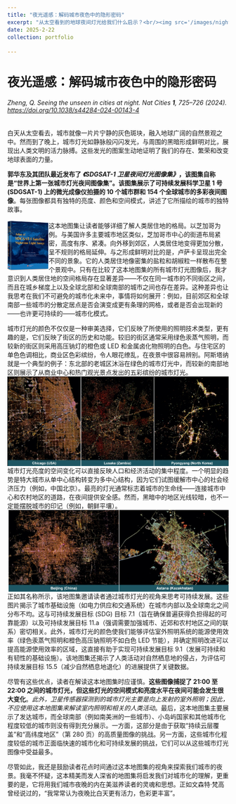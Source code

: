 ```yaml
---
title: "夜光遥感：解码城市夜色中的隐形密码"
excerpt: "从太空看到的地球夜间灯光给我们什么启示？<br/><img src='/images/night3.png'>"
date: 2025-2-22
collection: portfolio

---
```

# 夜光遥感：解码城市夜色中的隐形密码
###### Zheng, Q. Seeing the unseen in cities at night. *Nat Cities* **1**, 725–726 (2024). https://doi.org/10.1038/s44284-024-00143-4

白天从太空看去，城市就像一片片宁静的灰色斑块，融入地球广阔的自然景观之中。然而到了晚上，城市灯光如静脉般闪闪发光，与周围的黑暗形成鲜明对比，展现出人类文明的活力脉搏。这些发光的图案生动地证明了我们的存在、繁荣和改变地球表面的力量。

**郭华东及其团队最近发布了 *《SDGSAT-1 卫星夜间灯光图像集》*，该图集自称是“世界上第一张城市灯光夜间图像集”。该图集展示了可持续发展科学卫星 1 号 (SDGSAT-1) 上的微光成像仪拍摄的 10 个城市群和 154 个全球城市的多彩夜间图像**。每张图像都具有独特的亮度、颜色和空间模式，讲述了它所描绘的城市的独特故事。<br/>
<br/><img align=left src='/images/night1.png'>
这本地图集让读者能够详细了解人类居住地的格局。以芝加哥为例。与美国许多主要城市地区类似，芝加哥市中心的街道布局紧密，高度有序、紧凑。向外移到郊区，人类居住地变得更加分散，呈不规则的格局延伸。与之形成鲜明对比的是，卢萨卡呈现出完全不同的景象。它的人类居住地像密集的盐粒和胡椒粒一样散布在整个景观中。只有在比较了这本地图集的所有城市灯光图像后，我才意识到人类居住地的空间格局存在显著差异——不仅在同一城市的不同街区之间，而且在城乡梯度上以及全球北部和全球南部的城市之间也存在差异。这种差异也让我思考在我们不可避免的城市化未来中，事情将如何展开：例如，目前郊区和全球南部一些城市的分散定居点是否会演变成更有条理的网格，或者是否会出现新的——也许更可持续的——城市化模式。

城市灯光的颜色不仅仅是一种审美选择，它们反映了所使用的照明技术类型，更有趣的是，它们反映了街区的历史和功能。较旧的街区通常采用绿色汞蒸气照明，而较新的街区则采用高压钠灯的橙色或 LED 和金属卤化物照明的白色。与住宅区的单色色调相比，商业区色彩缤纷，令人眼花缭乱，在夜景中很容易辨别。阿斯塔纳就是一个典型的例子：东北部的老城区沐浴在绿色的城市灯光中，而较新的南部地区则展示了从商业中心和热门观光景点发出的五彩缤纷的城市灯光。<br/><img align=left src='/images/night2.jpeg'>

城市灯光亮度的空间变化可以直接反映人口和经济活动的集中程度。一个明显的趋势是特大城市从单中心结构转变为多中心结构，因为它们试图缓解市中心的社会经济压力（例如，中国北京）。最亮的灯光通常标志着城市的生命线——连接城市中心和农村地区的道路，在夜间提供安全感。然而，黑暗中的地区光线较暗，也不一定能摆脱城市的印记（例如，朝鲜平壤）。
<br/><img align=left src='/images/night3.jpeg'>
正如其名称所示，该地图集邀请读者通过城市灯光的视角来思考可持续发展。这些图片揭示了城市基础设施（如电力供应和交通系统）在城市内部以及全球南北之间分布不均。这与可持续发展目标 (SDG) 目标 7.1（旨在确保普遍获得负担得起的可靠能源）以及可持续发展目标 11.a（强调需要加强城市、近郊和农村地区之间的联系）密切相关。此外，城市灯光的颜色使我们能够评估室外照明系统的能源使用效率（绿色汞蒸气照明和橙色高压钠照明不如白色 LED 节能），并确定照明改进可以提高能源使用效率的区域，这直接有助于实现可持续发展目标 9.1（发展可持续和有韧性的基础设施）。该地图集还揭示了人类活动对自然栖息地的侵占，为评估可持续发展目标 15.5（减少自然栖息地退化）的进展提供了关键数据。

尽管有这些优点，读者在解读这本地图集时应谨慎。**这些图像捕捉了 21:00 至 22:00 之间的城市灯光，但这些灯光的空间模式和亮度水平在夜间可能会发生很大变化**。*此外，卫星传感器探测到的城市灯光主要是向上发射的室外照明；因此，不应使用这本地图集来解读室内照明和相关的人类活动*。最后，这本地图集主要展示了发达城市，而全球南部（例如南美洲的一些城市）、小岛屿国家和其他城市化程度较低的城市则没有得到充分展示。一方面，这部分是由于获取“持续云层覆盖”和“高纬度地区”（第 280 页）的高质量图像的挑战。另一方面，这些城市化程度较低的城市正面临快速的城市化和可持续发展的挑战，它们可以从这些城市灯光图像中受益最多。

尽管如此，我还是鼓励读者花点时间通过这本地图集的视角来探索我们城市的夜景。我毫不怀疑，这本精美而发人深省的地图集将启发我们对城市化的理解，更重要的是，它将用我们城市夜晚的内在美滋养读者的灵魂和思想。正如文森特·梵高曾经说过的，“我常常认为夜晚比白天更有活力，色彩更丰富”。

